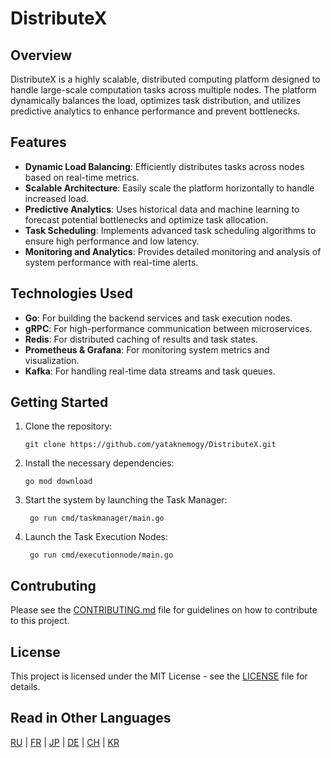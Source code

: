# DistributeX

## Overview

DistributeX is a highly scalable, distributed computing platform designed to handle large-scale computation tasks across
multiple nodes. The platform dynamically balances the load, optimizes task distribution, and utilizes predictive
analytics to enhance performance and prevent bottlenecks.

## Features

- **Dynamic Load Balancing**: Efficiently distributes tasks across nodes based on real-time metrics.
- **Scalable Architecture**: Easily scale the platform horizontally to handle increased load.
- **Predictive Analytics**: Uses historical data and machine learning to forecast potential bottlenecks and optimize
  task allocation.
- **Task Scheduling**: Implements advanced task scheduling algorithms to ensure high performance and low latency.
- **Monitoring and Analytics**: Provides detailed monitoring and analysis of system performance with real-time alerts.

## Technologies Used

- **Go**: For building the backend services and task execution nodes.
- **gRPC**: For high-performance communication between microservices.
- **Redis**: For distributed caching of results and task states.
- **Prometheus & Grafana**: For monitoring system metrics and visualization.
- **Kafka**: For handling real-time data streams and task queues.

## Getting Started

1. Clone the repository:
   ```
   git clone https://github.com/yataknemogy/DistributeX.git
    ```
   
2. Install the necessary dependencies:
   ```
   go mod download
    ```
   
3. Start the system by launching the Task Manager:
   ```
    go run cmd/taskmanager/main.go
   ```
4. Launch the Task Execution Nodes:
   ```
    go run cmd/executionnode/main.go
    ```
   
## Contrubuting
Please see the [CONTRIBUTING.md](CONTRIBUTING.md) file for guidelines on how to contribute to this project.

## License
This project is licensed under the MIT License - see the [LICENSE](LICENSE.md) file for details.

## Read in Other Languages

[RU](docs/README_RU) | [FR](docs/README_FR.MD) | [JP](docs/README_JP.MD) | [DE](docs/README_DE.MD) | [CH](docs/README_CH.MD) | [KR](docs/README_KR.MD)